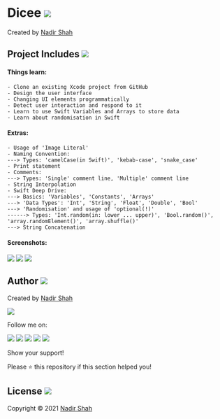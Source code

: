 # Dicee  [<img src="https://github.com/iamnadhu/n14-icons/blob/master/ios-icon.png">](https://github.com/iamnadhu/iOS-Udemy/tree/main/Projects/Dicee%20App)
Created by [Nadir Shah](https://github.com/iamnadhu)


## Project Includes [<img src="https://github.com/iamnadhu/n14-icons/blob/master/projects-icon.png">](https://github.com/iamnadhu/iOS-Udemy/tree/main/Projects/Dicee%20App)

#### Things learn:
```
- Clone an existing Xcode project from GitHub
- Design the user interface
- Changing UI elements programmatically
- Detect user interaction and respond to it
- Learn to use Swift Variables and Arrays to store data
- Learn about randomisation in Swift
```

#### Extras:
```
- Usage of 'Image Literal' 
- Naming Convention:
---> Types: 'camelCase(in Swift)', 'kebab-case', 'snake_case'
- Print statement
- Comments:
---> Types: 'Single' comment line, 'Multiple' comment line
- String Interpolation
- Swift Deep Drive:
---> Basics: 'Variables', 'Constants', 'Arrays'
---> 'Data Types': 'Int', 'String', 'Float', 'Double', 'Bool'
---> 'Randomisation' and usage of 'optional(!)' 
------> Types: 'Int.random(in: lower ... upper)', 'Bool.random()', 'array.randomElement()', 'array.shuffle()'
---> String Concatenation
```


#### Screenshots:
[<img src="https://github.com/iamnadhu/iOS-Udemy/blob/main/Projects/Dicee%20App/Resources/01.png">](https://github.com/iamnadhu/iOS-Udemy/tree/main/Projects/Dicee%20App)
[<img src="https://github.com/iamnadhu/iOS-Udemy/blob/main/Projects/Dicee%20App/Resources/02.png">](https://github.com/iamnadhu/iOS-Udemy/tree/main/Projects/Dicee%20App)
[<img src="https://github.com/iamnadhu/iOS-Udemy/blob/main/Projects/Dicee%20App/Resources/03.png">](https://github.com/iamnadhu/iOS-Udemy/tree/main/Projects/Dicee%20App)


## Author  [<img src="https://github.com/iamnadhu/n14-icons/blob/master/auther-icon.png">](https://github.com/iamnadhu)
Created by [Nadir Shah](https://github.com/iamnadhu)

[<img src="https://github.com/iamnadhu/n14-icons/blob/master/nadhu-pic-new.jpg">](https://github.com/iamnadhu)

Follow me on: 

[<img src="https://github.com/iamnadhu/n14-icons/blob/master/instagram-icon.png">](https://www.instagram.com/iamnadhu/)
[<img src="https://github.com/iamnadhu/n14-icons/blob/master/whatsapp-icon.png">](https://api.whatsapp.com/send?phone=917293451396&lang=en)
[<img src="https://github.com/iamnadhu/n14-icons/blob/master/linkedin-icon.png">](https://www.linkedin.com/in/iamnadhu/)
[<img src="https://github.com/iamnadhu/n14-icons/blob/master/facebook-icon.png">](https://www.facebook.com/iamnadhu/)
[<img src="https://github.com/iamnadhu/n14-icons/blob/master/telegram-icon.png">](https://t.me/iamnadhu)

Show your support!

Please ⭐️   this repository if this section helped you!


## License  [<img src="https://github.com/iamnadhu/n14-icons/blob/master/license-icon.png">](https://github.com/iamnadhu/iOS-Udemy/tree/main/Projects/Dicee%20App)
Copyright © 2021 [Nadir Shah](https://github.com/iamnadhu)
